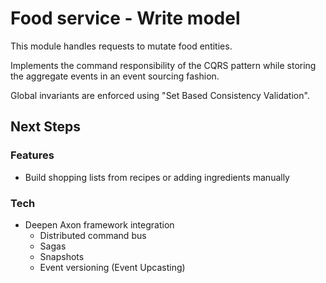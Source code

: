# Food service - Write model

This module handles requests to mutate food entities.

Implements the command responsibility of the CQRS pattern while storing the aggregate events 
in an event sourcing fashion.

Global invariants are enforced using "Set Based Consistency Validation".

## Next Steps
### Features
- Build shopping lists from recipes or adding ingredients manually

### Tech
- Deepen Axon framework integration
  - Distributed command bus
  - Sagas
  - Snapshots
  - Event versioning (Event Upcasting)
